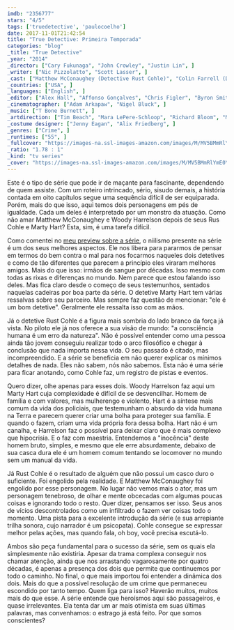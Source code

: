 ```yaml
---
imdb: "2356777"
stars: "4/5"
tags: ['truedetective', 'paulocoelho']
date: 2017-11-01T21:42:54
title: "True Detective: Primeira Temporada"
categories: "blog"
_title: "True Detective"
_year: "2014"
_director: ["Cary Fukunaga", "John Crowley", "Justin Lin", ]
_writer: ["Nic Pizzolatto", "Scott Lasser", ]
_cast: ["Matthew McConaughey (Detective Rust Cohle)", "Colin Farrell (Detective Ray Velcoro)", "Woody Harrelson (Detective Marty Hart)", "Rachel McAdams (Detective Ani Bezzerides)", "Michelle Monaghan (Maggie Hart)", "Taylor Kitsch (Officer Paul Woodrugh)", "Michael Potts (Detective Maynard Gilbough)", "Kelly Reilly (Jordan Semyon)", "Tory Kittles (Detective Thomas Papania)", ]
_countries: ["USA", ]
_languages: ["English", ]
_editor: ["Alex Hall", "Affonso Gonçalves", "Chris Figler", "Byron Smith", "Meg Reticker", ]
_cinematographer: ["Adam Arkapaw", "Nigel Bluck", ]
_music: ["T Bone Burnett", ]
_artdirection: ["Tim Beach", "Mara LePere-Schloop", "Richard Bloom", "Maya Shimoguchi", ]
_costume designer: ["Jenny Eagan", "Alix Friedberg", ]
_genres: ["Crime", ]
_runtimes: ["55", ]
_fullcover: "https://images-na.ssl-images-amazon.com/images/M/MV5BMmRlYmE0Y2UtNDk2Yi00NzczLWEwZTEtZmE2OTcyYzcxYmU5XkEyXkFqcGdeQXVyNTMxMjgxMzA@.jpg"
_ratio: "1.78 : 1"
_kind: "tv series"
_cover: "https://images-na.ssl-images-amazon.com/images/M/MV5BMmRlYmE0Y2UtNDk2Yi00NzczLWEwZTEtZmE2OTcyYzcxYmU5XkEyXkFqcGdeQXVyNTMxMjgxMzA@._V1._SX100_SY140_.jpg"
---
```

Este é o tipo de série que pode ir de maçante para fascinante, dependendo de quem assiste. Com um roteiro intrincado, sério, sisudo demais, a história contada em oito capítulos segue uma sequência difícil de ser equiparada. Porém, mais do que isso, aqui temos dois personagens em pés de igualdade. Cada um deles é interpretado por um monstro da atuação. Como não amar Matthew McConaughey e Woody Harrelson depois de seus Rus Cohle e Marty Hart? Esta, sim, é uma tarefa difícil.

Como comentei no [meu preview sobre a série](/true-detective-primeiras-impressoes), o niilismo presente na série é um dos seus melhores aspectos. Ele nos libera para pararmos de pensar em termos do bem contra o mal para nos focarmos naqueles dois detetives e como de tão diferentes que parecem a princípio eles viraram melhores amigos. Mais do que isso: irmãos de sangue por décadas. Isso mesmo com todas as rixas e diferenças no mundo. Nem parece que estou falando isso deles. Mas fica claro desde o começo de seus testemunhos, sentados naquelas cadeiras por boa parte da série. O detetive Marty Hart tem várias ressalvas sobre seu parceiro. Mas sempre faz questão de mencionar: "ele é um bom detetive". Geralmente ele ressalta isso com as mãos.

Já o detetive Rust Cohle é a figura mais sombria do lado branco da força já vista. No piloto ele já nos oferece a sua visão de mundo: "a consciência humana é um erro da natureza". Não é possível entender como uma pessoa ainda tão jovem conseguiu realizar todo o arco filosófico e chegar à conclusão que nada importa nessa vida. O seu passado é citado, mas incompreendido. E a série se beneficia em não querer explicar os mínimos detalhes de nada. Eles não sabem, nós não sabemos. Esta não é uma série para ficar anotando, como Cohle faz, um registro de pistas e eventos.

Quero dizer, olhe apenas para esses dois. Woody Harrelson faz aqui um Marty Hart cuja complexidade é difícil de se desvencilhar. Homem de família e com valores, mas mulherengo e violento, Hart é a síntese mais comum da vida dos policiais, que testemunham o absurdo da vida humana na Terra e parecem querer criar uma bolha para proteger sua família. E quando o fazem, criam uma vida própria fora dessa bolha. Hart não é um canalha, e Harrelson faz o possível para deixar claro que é mais complexo que hipocrisia. E o faz com maestria. Entendemos a "inocência" deste homem bruto, simples, e mesmo que ele erre absurdamente, debaixo de sua casca dura ele é um homem comum tentando se locomover no mundo sem um manual da vida.

Já Rust Cohle é o resultado de alguém que não possui um casco duro o suficiente. Foi engolido pela realidade. E Matthew McConaughey foi engolido por esse personagem. No lugar não vemos mais o ator, mas um personagem tenebroso, de olhar e mente obcecadas com algumas poucas coisas e ignorando todo o resto. Quer dizer, pensamos ser isso. Seus anos de vícios descontrolados como um infiltrado o fazem ver coisas todo o momento. Uma pista para a excelente introdução da série (e sua arrepiante trilha sonora, cujo narrador é um psicopata). Cohle consegue se expressar melhor pelas ações, mas quando fala, oh boy, você precisa escutá-lo.

Ambos são peça fundamental para o sucesso da série, sem os quais ela simplesmente não existiria. Apesar da trama complexa conseguir nos chamar atenção, ainda que nos arrastando vagarosamente por quatro décadas, é apenas a presença dos dois que permite que continuemos por todo o caminho. No final, o que mais importou foi entender a dinâmica dos dois. Mais do que a possível resolução de um crime que permaneceu escondido por tanto tempo. Quem liga para isso? Haverão muitos, muitos mais do que esse. A série entende que heroísmos aqui são passageiros, e quase irrelevantes. Ela tenta dar um ar mais otimista em suas últimas palavras, mas convenhamos: o estrago já está feito. Por que somos conscientes?
